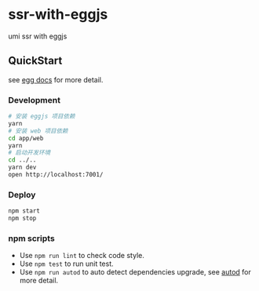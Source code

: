 # ssr-with-eggjs

umi ssr with eggjs

## QuickStart

<!-- add docs here for user -->

see [egg docs][egg] for more detail.

### Development

```bash
# 安装 eggjs 项目依赖
yarn
# 安装 web 项目依赖
cd app/web
yarn
# 启动开发环境
cd ../..
yarn dev
open http://localhost:7001/
```

### Deploy

```bash
npm start
npm stop
```

### npm scripts

- Use `npm run lint` to check code style.
- Use `npm test` to run unit test.
- Use `npm run autod` to auto detect dependencies upgrade, see [autod](https://www.npmjs.com/package/autod) for more detail.


[egg]: https://eggjs.org